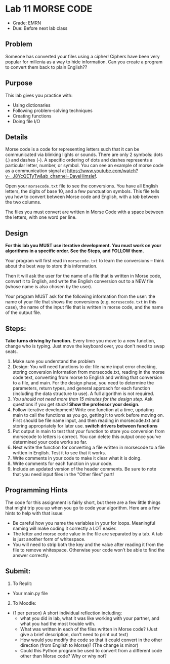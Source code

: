 # Lab 11 MORSE CODE
* Grade: EMRN	
* Due: Before next lab class

## Problem
Someone has converted your files using a cipher! Ciphers have been very popular for millenia as a way to hide information. Can you create a program to convert them back to plain English??

## Purpose
This lab gives you practice with: 
* Using dictionaries
* Following problem-solving techniques
* Creating functions
* Doing file I/O

## Details
Morse code is a code for representing letters such that it can be communicated via blinking lights or sounds. 
There are only 2 symbols: dots (.) and dashes (-). A specific ordering of dots and dashes represents a particular letter, number, or symbol. You can see an example of morse code as a communication signal at https://www.youtube.com/watch?v=_J8YcQETyTw&ab_channel=DaveHimslef.

Open your `morsecode.txt` file to see the conversions. You have all English letters, the digits of base 10, and a few punctuation symbols. This file tells you how to convert between Morse code and English, with a *tab* between the two columns.

The files you must convert are written in Morse Code with a space between the letters, with one word per line.

## Design
**For this lab you MUST use iterative development. You must work on your algorithms in a specific order. See the Steps, and FOLLOW them.** 

Your program will first read in `morsecode.txt` to learn the conversions – think about the best way to store this information. 

Then it will ask the user for the name of a file that is written in Morse code, convert it to English, and write the English conversion out to a NEW file (whose name is also chosen by the user).

Your program MUST ask for the following information from the user: the name of your file that shows the conversions (e.g. `moresecode.txt` in this case), the name of the input file that is written in morse code, and the name of the output file. 

## Steps:
**Take turns driving by function.** Every time you move to a new function, change who is typing. Just move the keyboard over, you don't need to swap seats.

1. Make sure you understand the problem
2. Design: You will need functions to do: file name input error checking, storing conversion information from morsecode.txt, reading in the morse code text, converting from morse to English and writing that conversion to a file, and main. For the design phase, you need to determine the parameters, return types, and general approach for each function (including the data structure to use). A full algorithm is not required.
3. *You should not need more than 15 minutes for the design step.* Ask questions if you get stuck! **Show the professor your design.** 
4. Follow iterative development! Write one function at a time, updating main to call the functions as you go, getting it to work before moving on. First should be file name input, and then reading in morsecode.txt and storing appropriately for later use. **switch drivers between functions**
5. Put output in main to test that your function to store you conversion from morsecode to letters is correct. You can delete this output once you've determined your code works so far.
6. Next write the function for converting a file written in morsecode to a file written in English. Test it to see that it works.
7. Write comments in your code to make it clear what it is doing.
8. Write comments for each function in your code. 
9. Include an updated version of the header comments. Be sure to note that you need input files in the "Other files" part! 

## Programming Hints
The code for this assignment is fairly short, but there are a few little things that might trip you up when you go to code your algorithm. Here are a few hints to help with that issue:
* Be careful how you name the variables in your for loops. Meaningful naming will make coding it correctly a LOT easier.
* The letter and morse code value in the file are separated by a tab. A tab is just another form of whitespace.
* You will need to strip both the key and the value after reading it from the file to remove whitespace. Otherwise your code won’t be able to find the answer correctly.

## Submit:
1. To Replit:
* Your main.py file 

2. To Moodle:
* (1 per person) A short individual reflection including:
  *  what you did in lab, what it was like working with your partner, and what you had the most trouble with. 
  * What was written in each of the files written in Morse code? (Just give a brief description, don’t need to print out text)
  * How would you modify the code so that it could convert in the other direction (from English to Morse)? (The change is minor)
  * Could this Python program be used to convert from a different code other than Morse code? Why or why not?

